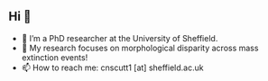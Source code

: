 ## Hi 👋 

- 🔭 I’m a PhD researcher at the University of Sheffield.  
- 🌱 My research focuses on morphological disparity across mass extinction events!  
- 📫 How to reach me: cnscutt1 [at] sheffield.ac.uk  
